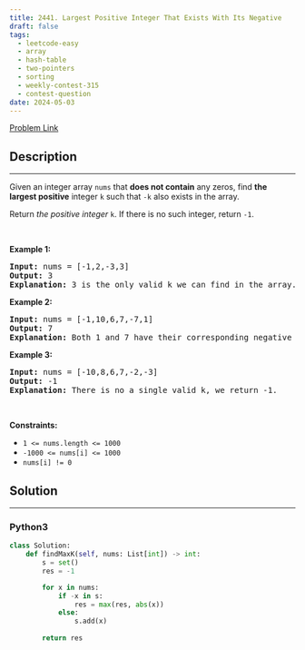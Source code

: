 ```yaml
---
title: 2441. Largest Positive Integer That Exists With Its Negative
draft: false
tags: 
  - leetcode-easy
  - array
  - hash-table
  - two-pointers
  - sorting
  - weekly-contest-315
  - contest-question
date: 2024-05-03
---
```


[Problem Link](https://leetcode.com/problems/largest-positive-integer-that-exists-with-its-negative/)

## Description

---
<p>Given an integer array <code>nums</code> that <strong>does not contain</strong> any zeros, find <strong>the largest positive</strong> integer <code>k</code> such that <code>-k</code> also exists in the array.</p>

<p>Return <em>the positive integer </em><code>k</code>. If there is no such integer, return <code>-1</code>.</p>

<p>&nbsp;</p>
<p><strong class="example">Example 1:</strong></p>

<pre>
<strong>Input:</strong> nums = [-1,2,-3,3]
<strong>Output:</strong> 3
<strong>Explanation:</strong> 3 is the only valid k we can find in the array.
</pre>

<p><strong class="example">Example 2:</strong></p>

<pre>
<strong>Input:</strong> nums = [-1,10,6,7,-7,1]
<strong>Output:</strong> 7
<strong>Explanation:</strong> Both 1 and 7 have their corresponding negative values in the array. 7 has a larger value.
</pre>

<p><strong class="example">Example 3:</strong></p>

<pre>
<strong>Input:</strong> nums = [-10,8,6,7,-2,-3]
<strong>Output:</strong> -1
<strong>Explanation:</strong> There is no a single valid k, we return -1.
</pre>

<p>&nbsp;</p>
<p><strong>Constraints:</strong></p>

<ul>
	<li><code>1 &lt;= nums.length &lt;= 1000</code></li>
	<li><code>-1000 &lt;= nums[i] &lt;= 1000</code></li>
	<li><code>nums[i] != 0</code></li>
</ul>


## Solution

---
### Python3
``` py title='largest-positive-integer-that-exists-with-its-negative'
class Solution:
    def findMaxK(self, nums: List[int]) -> int:
        s = set()
        res = -1

        for x in nums:
            if -x in s:
                res = max(res, abs(x))
            else:
                s.add(x)
        
        return res
```


